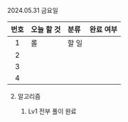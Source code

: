 2024.05.31 금요일

| 번호 | 오늘 할 것 | 분류  | 완료 여부 |
| :--: | :--------- | :---- | :-------: |
|  1   | 롤         | 할 일 |           |
|  2   |            |       |           |
|  3   |            |       |           |
|  4   |            |       |           |

2. 알고리즘
   
   1. Lv1 전부 풀이 완료
   
   

